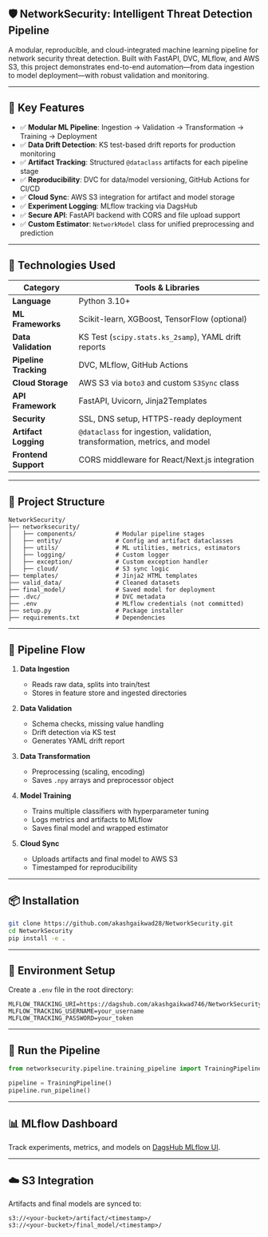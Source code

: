 
## 🛡️ NetworkSecurity: Intelligent Threat Detection Pipeline

A modular, reproducible, and cloud-integrated machine learning pipeline for network security threat detection. Built with FastAPI, DVC, MLflow, and AWS S3, this project demonstrates end-to-end automation—from data ingestion to model deployment—with robust validation and monitoring.

---

## 🚀 Key Features

- ✅ **Modular ML Pipeline**: Ingestion → Validation → Transformation → Training → Deployment
- ✅ **Data Drift Detection**: KS test-based drift reports for production monitoring
- ✅ **Artifact Tracking**: Structured `@dataclass` artifacts for each pipeline stage
- ✅ **Reproducibility**: DVC for data/model versioning, GitHub Actions for CI/CD
- ✅ **Cloud Sync**: AWS S3 integration for artifact and model storage
- ✅ **Experiment Logging**: MLflow tracking via DagsHub
- ✅ **Secure API**: FastAPI backend with CORS and file upload support
- ✅ **Custom Estimator**: `NetworkModel` class for unified preprocessing and prediction

---

## 🧠 Technologies Used

| Category            | Tools & Libraries                                                                 |
|---------------------|-----------------------------------------------------------------------------------|
| **Language**         | Python 3.10+                                                                     |
| **ML Frameworks**    | Scikit-learn, XGBoost, TensorFlow (optional)                                     |
| **Data Validation**  | KS Test (`scipy.stats.ks_2samp`), YAML drift reports                            |
| **Pipeline Tracking**| DVC, MLflow, GitHub Actions                                                      |
| **Cloud Storage**    | AWS S3 via `boto3` and custom `S3Sync` class                                     |
| **API Framework**    | FastAPI, Uvicorn, Jinja2Templates                                                |
| **Security**         | SSL, DNS setup, HTTPS-ready deployment                                           |
| **Artifact Logging** | `@dataclass` for ingestion, validation, transformation, metrics, and model      |
| **Frontend Support** | CORS middleware for React/Next.js integration                                    |

---

## 🧱 Project Structure

```
NetworkSecurity/
├── networksecurity/
│   ├── components/           # Modular pipeline stages
│   ├── entity/               # Config and artifact dataclasses
│   ├── utils/                # ML utilities, metrics, estimators
│   ├── logging/              # Custom logger
│   ├── exception/            # Custom exception handler
│   ├── cloud/                # S3 sync logic
├── templates/                # Jinja2 HTML templates
├── valid_data/               # Cleaned datasets
├── final_model/              # Saved model for deployment
├── .dvc/                     # DVC metadata
├── .env                      # MLflow credentials (not committed)
├── setup.py                  # Package installer
├── requirements.txt          # Dependencies
```

---

## 🔁 Pipeline Flow

1. **Data Ingestion**  
   - Reads raw data, splits into train/test  
   - Stores in feature store and ingested directories

2. **Data Validation**  
   - Schema checks, missing value handling  
   - Drift detection via KS test  
   - Generates YAML drift report

3. **Data Transformation**  
   - Preprocessing (scaling, encoding)  
   - Saves `.npy` arrays and preprocessor object

4. **Model Training**  
   - Trains multiple classifiers with hyperparameter tuning  
   - Logs metrics and artifacts to MLflow  
   - Saves final model and wrapped estimator

5. **Cloud Sync**  
   - Uploads artifacts and final model to AWS S3  
   - Timestamped for reproducibility

---

## 📦 Installation

```bash
git clone https://github.com/akashgaikwad28/NetworkSecurity.git
cd NetworkSecurity
pip install -e .
```

---

## 🔐 Environment Setup

Create a `.env` file in the root directory:

```env
MLFLOW_TRACKING_URI=https://dagshub.com/akashgaikwad746/NetworkSecurity.mlflow
MLFLOW_TRACKING_USERNAME=your_username
MLFLOW_TRACKING_PASSWORD=your_token
```

---

## 🧪 Run the Pipeline

```python
from networksecurity.pipeline.training_pipeline import TrainingPipeline

pipeline = TrainingPipeline()
pipeline.run_pipeline()
```

---

## 📊 MLflow Dashboard

Track experiments, metrics, and models on [DagsHub MLflow UI](https://dagshub.com/akashgaikwad746/NetworkSecurity.mlflow).

---

## ☁️ S3 Integration

Artifacts and final models are synced to:

```
s3://<your-bucket>/artifact/<timestamp>/
s3://<your-bucket>/final_model/<timestamp>/
```

